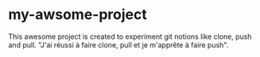 # my-awsome-project
This awesome project is created to experiment git notions like clone, push and pull.
"J'ai réussi à faire clone, pull et je m'apprête à faire push".
